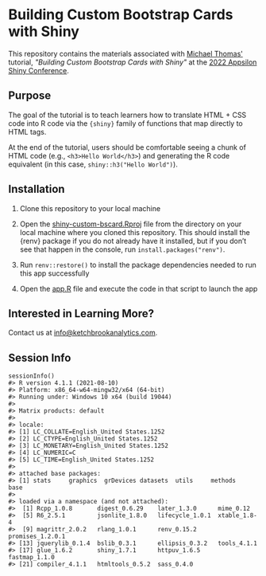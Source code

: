 # Building Custom Bootstrap Cards with Shiny

This repository contains the materials associated with [Michael Thomas'](https://www.linkedin.com/in/michaeljthomas2/) tutorial, *"Building Custom Bootstrap Cards with Shiny"* at the [2022 Appsilon Shiny Conference](https://hopin.com/events/shinyconference2022#schedule).

## Purpose

The goal of the tutorial is to teach learners how to translate HTML + CSS code into R code via the `{shiny}` family of functions that map directly to HTML tags.

At the end of the tutorial, users should be comfortable seeing a chunk of HTML code (e.g., `<h3>Hello World</h3>`) and generating the R code equivalent (in this case, `shiny::h3("Hello World")`).

## Installation

1.  Clone this repository to your local machine

2.  Open the [shiny-custom-bscard.Rproj](shiny-custom-bscard.Rproj) file
    from the directory on your local machine where you cloned this
    repository. This should install the {renv} package if you do not
    already have it installed, but if you don’t see that happen in the
    console, run `install.packages("renv")`.

3.  Run `renv::restore()` to install the package dependencies needed to
    run this app successfully

4.  Open the [app.R](app.R) file and execute the code in that script to
    launch the app
    
## Interested in Learning More?

Contact us at [info@ketchbrookanalytics.com](mailto:info@ketchbrookanalytics.com?subject=Shiny).

## Session Info

```
sessionInfo()
#> R version 4.1.1 (2021-08-10)
#> Platform: x86_64-w64-mingw32/x64 (64-bit)
#> Running under: Windows 10 x64 (build 19044)
#> 
#> Matrix products: default
#> 
#> locale:
#> [1] LC_COLLATE=English_United States.1252 
#> [2] LC_CTYPE=English_United States.1252   
#> [3] LC_MONETARY=English_United States.1252
#> [4] LC_NUMERIC=C                          
#> [5] LC_TIME=English_United States.1252    
#> 
#> attached base packages:
#> [1] stats     graphics  grDevices datasets  utils     methods   base     
#> 
#> loaded via a namespace (and not attached):
#>  [1] Rcpp_1.0.8       digest_0.6.29    later_1.3.0      mime_0.12       
#>  [5] R6_2.5.1         jsonlite_1.8.0   lifecycle_1.0.1  xtable_1.8-4    
#>  [9] magrittr_2.0.2   rlang_1.0.1      renv_0.15.2      promises_1.2.0.1
#> [13] jquerylib_0.1.4  bslib_0.3.1      ellipsis_0.3.2   tools_4.1.1     
#> [17] glue_1.6.2       shiny_1.7.1      httpuv_1.6.5     fastmap_1.1.0   
#> [21] compiler_4.1.1   htmltools_0.5.2  sass_0.4.0
```
